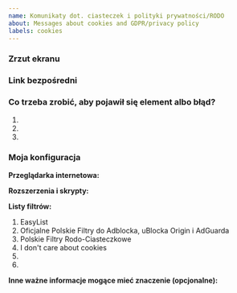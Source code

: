 ```yaml
---
name: Komunikaty dot. ciasteczek i polityki prywatności/RODO
about: Messages about cookies and GDPR/privacy policy
labels: cookies
---
```


<!--
Dziękujemy za zgłoszenie na rzecz Polskich Filtrów do Adblocka, uBlocka Origin i AdGuarda.
Przed podjęciem jakiegokolwiek działania koniecznie zapoznaj się z CONTRIBUTING.md
Thanks for reporting to Polish Filters for AdBlock, uBlock and AdGuard.
-->

### Zrzut ekranu <!--Screenshot-->
<!--
Przeciągnij i upuść tutaj swój zrzut lub zamieść do niego link.
Drag and drop your screenshot here or place a link to it.
-->

### Link bezpośredni <!--Direct link-->
<!--
Wstaw tutaj link bezpośredni do strony, na której występuje element albo błąd.
Insert here a direct link to the page, where the element or bug occurs.
-->

<!--What do you need to do to appear an element or a bug?-->
### Co trzeba zrobić, aby pojawił się element albo błąd?
1. 
2. 
3. 


### Moja konfiguracja <!--My configuration-->

**Przeglądarka internetowa:** <!--Web browser-->

**Rozszerzenia i skrypty:** <!--Extensions and scripts-->

**Listy filtrów:** <!--Filter lists-->
1. EasyList
2. Oficjalne Polskie Filtry do Adblocka, uBlocka Origin i AdGuarda <!--Official Polish Filters For AdBlock, uBlock Origin and AdGuard-->
3. Polskie Filtry Rodo-Ciasteczkowe <!--Polish GDPR-Cookies Filters-->
4. I don't care about cookies
5. 
6. 

<!--Other important information that may be relevant (optional)-->
**Inne ważne informacje mogące mieć znaczenie (opcjonalne):**

